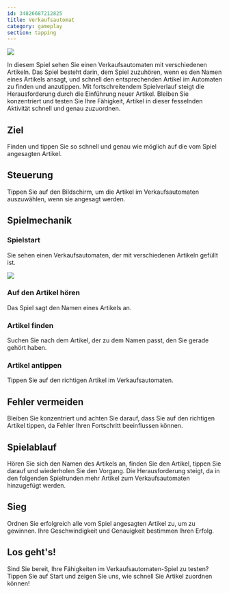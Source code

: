 ```yaml
---
id: 34826687212825
title: Verkaufsautomat
category: gameplay
section: tapping
---
```

![](https://help.studycat.com/hc/article_attachments/34826687209753)

In diesem Spiel sehen Sie einen Verkaufsautomaten mit verschiedenen Artikeln. Das Spiel besteht darin, dem Spiel zuzuhören, wenn es den Namen eines Artikels ansagt, und schnell den entsprechenden Artikel im Automaten zu finden und anzutippen. Mit fortschreitendem Spielverlauf steigt die Herausforderung durch die Einführung neuer Artikel. Bleiben Sie konzentriert und testen Sie Ihre Fähigkeit, Artikel in dieser fesselnden Aktivität schnell und genau zuzuordnen.

## Ziel

Finden und tippen Sie so schnell und genau wie möglich auf die vom Spiel angesagten Artikel.

## Steuerung

Tippen Sie auf den Bildschirm, um die Artikel im Verkaufsautomaten auszuwählen, wenn sie angesagt werden.

## Spielmechanik

### Spielstart

Sie sehen einen Verkaufsautomaten, der mit verschiedenen Artikeln gefüllt ist.

![](https://help.studycat.com/hc/article_attachments/34826690323225)

### Auf den Artikel hören

Das Spiel sagt den Namen eines Artikels an.

### Artikel finden

Suchen Sie nach dem Artikel, der zu dem Namen passt, den Sie gerade gehört haben.

### Artikel antippen

Tippen Sie auf den richtigen Artikel im Verkaufsautomaten.

## Fehler vermeiden

Bleiben Sie konzentriert und achten Sie darauf, dass Sie auf den richtigen Artikel tippen, da Fehler Ihren Fortschritt beeinflussen können.

## Spielablauf

Hören Sie sich den Namen des Artikels an, finden Sie den Artikel, tippen Sie darauf und wiederholen Sie den Vorgang. Die Herausforderung steigt, da in den folgenden Spielrunden mehr Artikel zum Verkaufsautomaten hinzugefügt werden.

## Sieg

Ordnen Sie erfolgreich alle vom Spiel angesagten Artikel zu, um zu gewinnen. Ihre Geschwindigkeit und Genauigkeit bestimmen Ihren Erfolg.

## Los geht's!

Sind Sie bereit, Ihre Fähigkeiten im Verkaufsautomaten-Spiel zu testen? Tippen Sie auf Start und zeigen Sie uns, wie schnell Sie Artikel zuordnen können!

